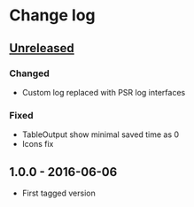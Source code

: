 # Change log

## [Unreleased][unreleased]

### Changed
- Custom log replaced with PSR log interfaces

### Fixed
- TableOutput show minimal saved time as 0
- Icons fix

## 1.0.0 - 2016-06-06
- First tagged version

[unreleased]: https://github.com/ricco24/parallel/compare/1.0.0...HEAD
[1.0.0]: https://github.com/ricco24/parallel/compare/984a8b517355aacb21db72f2750e699ddb49d280...1.0.0